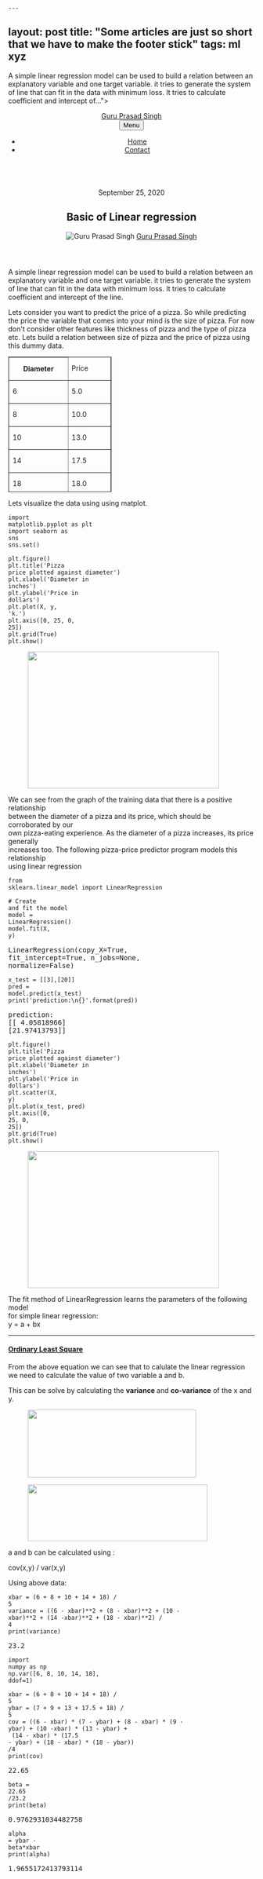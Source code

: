 	---
layout: post
title: "Some articles are just so short that we have to make the footer stick"
tags: ml xyz
---

A simple linear regression model can be used to build a relation between an explanatory variable and one target variable. it tries to generate the system of line that can fit in the data with minimum loss. It tries to calculate coefficient and intercept of&hellip;"><meta name="generator" content="Publii Open-Source CMS for Static Site"><link rel="canonical" href="https://gurugaurav.github.io/basic-of-linear-regression.html"><link rel="alternate" type="application/atom+xml" href="https://gurugaurav.github.io/feed.xml"><link rel="alternate" type="application/json" href="https://gurugaurav.github.io/feed.json"><meta property="og:title" content="Basic of Linear regression"><meta property="og:site_name" content="Guru Prasad Singh"><meta property="og:description" content="A simple linear regression model can be used to build a relation between an explanatory variable and one target variable. it tries to generate the system of line that can fit in the data with minimum loss. It tries to calculate coefficient and intercept of&hellip;"><meta property="og:url" content="https://gurugaurav.github.io/basic-of-linear-regression.html"><meta property="og:type" content="article"><style>:root{--body-font:-apple-system,BlinkMacSystemFont,"Segoe UI",Roboto,Oxygen,Ubuntu,Cantarell,"Fira Sans","Droid Sans","Helvetica Neue",Arial,sans-serif,"Apple Color Emoji","Segoe UI Emoji","Segoe UI Symbol";--heading-font:-apple-system,BlinkMacSystemFont,"Segoe UI",Roboto,Oxygen,Ubuntu,Cantarell,"Fira Sans","Droid Sans","Helvetica Neue",Arial,sans-serif,"Apple Color Emoji","Segoe UI Emoji","Segoe UI Symbol";--logo-font:-apple-system,BlinkMacSystemFont,"Segoe UI",Roboto,Oxygen,Ubuntu,Cantarell,"Fira Sans","Droid Sans","Helvetica Neue",Arial,sans-serif,"Apple Color Emoji","Segoe UI Emoji","Segoe UI Symbol";--menu-font:-apple-system,BlinkMacSystemFont,"Segoe UI",Roboto,Oxygen,Ubuntu,Cantarell,"Fira Sans","Droid Sans","Helvetica Neue",Arial,sans-serif,"Apple Color Emoji","Segoe UI Emoji","Segoe UI Symbol"}</style><link rel="stylesheet" href="https://gurugaurav.github.io/assets/css/style.css?v=f649c45e53d1fe0450f686bddcde27e4"><script type="application/ld+json">{"@context":"http://schema.org","@type":"Article","mainEntityOfPage":{"@type":"WebPage","@id":"https://gurugaurav.github.io/basic-of-linear-regression.html"},"headline":"Basic of Linear regression","datePublished":"2020-09-25T22:38","dateModified":"2020-09-25T23:33","description":"A simple linear regression model can be used to build a relation between an explanatory variable and one target variable. it tries to generate the system of line that can fit in the data with minimum loss. It tries to calculate coefficient and intercept of&hellip;","author":{"@type":"Person","name":"Guru Prasad Singh"},"publisher":{"@type":"Organization","name":"Guru Prasad Singh"}}</script></head><body><div class="site-container"><header class="top" id="js-header"><a class="logo" href="https://gurugaurav.github.io/">Guru Prasad Singh</a><nav class="navbar js-navbar"><button class="navbar__toggle js-toggle" aria-label="Menu" aria-haspopup="true" aria-expanded="false"><span class="navbar__toggle-box"><span class="navbar__toggle-inner">Menu</span></span></button><ul class="navbar__menu"><li><a href="https://gurugaurav.github.io/" title="Home" target="_self">Home</a></li><li><a href="https://gurugaurav.github.io/contact" target="_self">Contact</a></li></ul></nav></header><main><article class="post"><div class="hero"><figure class="hero__image hero__image--overlay"><img src="https://gurugaurav.github.io/media/website/shutterstock_668209624-1.jpg" srcset="https://gurugaurav.github.io/media/website/responsive/shutterstock_668209624-1-xs.jpg 300w, https://gurugaurav.github.io/media/website/responsive/shutterstock_668209624-1-sm.jpg 480w, https://gurugaurav.github.io/media/website/responsive/shutterstock_668209624-1-md.jpg 768w, https://gurugaurav.github.io/media/website/responsive/shutterstock_668209624-1-lg.jpg 1024w, https://gurugaurav.github.io/media/website/responsive/shutterstock_668209624-1-xl.jpg 1360w, https://gurugaurav.github.io/media/website/responsive/shutterstock_668209624-1-2xl.jpg 1600w" sizes="(max-width: 1600px) 100vw, 1600px" loading="eager" alt=""></figure><header class="hero__content"><div class="wrapper"><div class="post__meta"><time datetime="2020-09-25T22:38">September 25, 2020</time></div><h1>Basic of Linear regression</h1><div class="post__meta post__meta--author"><img src="https://www.gravatar.com/avatar/e3b511226c458f1fc1ab1d5107c966d6?s&#x3D;240" loading="eager" alt="Guru Prasad Singh" class="post__author-thumb"> <a href="https://gurugaurav.github.io/authors/guru-prasad/" class="feed__author invert">Guru Prasad Singh</a></div></div></header></div><div class="wrapper post__entry"><p>A simple linear regression model can be used to build a relation between an explanatory variable and one target variable.  it tries to generate the system of line that can fit in the data with minimum loss. It tries to calculate coefficient and intercept of the line.</p><p class="align-left">Lets consider you want to predict the price of a pizza. So while predicting the price the variable that comes into your mind is the size of pizza. For now don't consider other features like thickness of pizza and the type of pizza etc.  Lets build a relation between size of pizza and the price of pizza using this dummy data.</p><table class="dataframe align-center" style="color: var(--text-editor-body-color); font-family: var(--font-base); font-size: inherit; font-weight: var(--font-weight-normal); height: 276px; width: 211px;" border="1" width="321"><thead><tr style="height: 47px;"><th style="width: 122.5px; height: 47px;">Diameter</th><td style="width: 87.5px; height: 47px;">Price</td></tr></thead><tbody><tr style="height: 47px;"><td style="width: 122.5px; height: 47px;">6</td><td style="width: 87.5px; height: 47px;">5.0</td></tr><tr style="height: 47px;"><td style="width: 122.5px; height: 47px;">8</td><td style="width: 87.5px; height: 47px;">10.0</td></tr><tr style="height: 47px;"><td style="width: 122.5px; height: 47px;">10</td><td style="width: 87.5px; height: 47px;">13.0</td></tr><tr style="height: 47px;"><td style="width: 122.5px; height: 47px;">14</td><td style="width: 87.5px; height: 47px;">17.5</td></tr><tr style="height: 47px;"><td style="width: 122.5px; height: 47px;">18</td><td style="width: 87.5px; height: 47px;">18.0</td></tr></tbody></table><p>Lets visualize the data using using matplot.</p><p><code>import matplotlib.pyplot as plt</code><br><code>import seaborn as sns</code><br><code>sns.set()</code></p><p><code>plt.figure()</code><br><code>plt.title('Pizza price plotted against diameter')</code><br><code>plt.xlabel('Diameter in inches')</code><br><code>plt.ylabel('Price in dollars')</code><br><code>plt.plot(X, y, 'k.')</code><br><code>plt.axis([0, 25, 0, 25])</code><br><code>plt.grid(True)</code><br><code>plt.show()</code></p><figure class="post__image align-center"><img loading="lazy" src="https://gurugaurav.github.io/media/posts/3/download.png" sizes="(max-width: 48em) 100vw, 768px" srcset="https://gurugaurav.github.io/media/posts/3/responsive/download-xs.png 300w, https://gurugaurav.github.io/media/posts/3/responsive/download-sm.png 480w, https://gurugaurav.github.io/media/posts/3/responsive/download-md.png 768w, https://gurugaurav.github.io/media/posts/3/responsive/download-lg.png 1024w, https://gurugaurav.github.io/media/posts/3/responsive/download-xl.png 1360w, https://gurugaurav.github.io/media/posts/3/responsive/download-2xl.png 1600w" alt="" width="391" height="279"></figure><p>We can see from the graph of the training data that there is a positive relationship<br>between the diameter of a pizza and its price, which should be corroborated by our<br>own pizza-eating experience. As the diameter of a pizza increases, its price generally<br>increases too. The following pizza-price predictor program models this relationship<br>using linear regression</p><p><code>from sklearn.linear_model import LinearRegression</code></p><p><code># Create and fit the model</code><br><code>model = LinearRegression()</code><br><code>model.fit(X, y)</code></p><div class="cell code_cell rendered selected" tabindex="2"><div class="output_wrapper"><div class="output"><div class="output_area"><div class="output_subarea output_text output_result"><pre>LinearRegression(copy_X=True, fit_intercept=True, n_jobs=None, normalize=False)</pre></div></div></div></div></div><p> </p><p><code>x_test = [[3],[20]]</code><br><code>pred = model.predict(x_test)</code><br><code>print('prediction:\n{}'.format(pred))</code></p><pre>prediction:
[[ 4.05818966]
 [21.97413793]]</pre><p><code>plt.figure()</code><br><code>plt.title('Pizza price plotted against diameter')</code><br><code>plt.xlabel('Diameter in inches')</code><br><code>plt.ylabel('Price in dollars')</code><br><code>plt.scatter(X, y)</code><br><code>plt.plot(x_test, pred)</code><br><code>plt.axis([0, 25, 0, 25])</code><br><code>plt.grid(True)</code><br><code>plt.show()</code></p><p> </p><figure class="post__image"><img loading="lazy" src="https://gurugaurav.github.io/media/posts/3/download-3.png" sizes="(max-width: 48em) 100vw, 768px" srcset="https://gurugaurav.github.io/media/posts/3/responsive/download-3-xs.png 300w, https://gurugaurav.github.io/media/posts/3/responsive/download-3-sm.png 480w, https://gurugaurav.github.io/media/posts/3/responsive/download-3-md.png 768w, https://gurugaurav.github.io/media/posts/3/responsive/download-3-lg.png 1024w, https://gurugaurav.github.io/media/posts/3/responsive/download-3-xl.png 1360w, https://gurugaurav.github.io/media/posts/3/responsive/download-3-2xl.png 1600w" alt="" width="391" height="279"></figure><p>The fit method of LinearRegression learns the parameters of the following model<br>for simple linear regression:<br>                                                        y = a + bx</p><hr><h4> </h4><h4><span style="text-decoration: underline;"><strong>Ordinary Least Square</strong></span></h4><p>From the above equation we can see that to calulate the linear regression we need to calculate the value of two variable a and b.</p><p>This can be solve by calculating the <strong>variance </strong>and <strong>co-variance</strong> of the x and y.</p><figure class="post__image"><img loading="lazy" src="https://gurugaurav.github.io/media/posts/3/var.png" sizes="(max-width: 48em) 100vw, 768px" srcset="https://gurugaurav.github.io/media/posts/3/responsive/var-xs.png 300w, https://gurugaurav.github.io/media/posts/3/responsive/var-sm.png 480w, https://gurugaurav.github.io/media/posts/3/responsive/var-md.png 768w, https://gurugaurav.github.io/media/posts/3/responsive/var-lg.png 1024w, https://gurugaurav.github.io/media/posts/3/responsive/var-xl.png 1360w, https://gurugaurav.github.io/media/posts/3/responsive/var-2xl.png 1600w" alt="" width="344" height="138"></figure><figure class="post__image"><img loading="lazy" src="https://gurugaurav.github.io/media/posts/3/cov-2.png" sizes="(max-width: 48em) 100vw, 768px" srcset="https://gurugaurav.github.io/media/posts/3/responsive/cov-2-xs.png 300w, https://gurugaurav.github.io/media/posts/3/responsive/cov-2-sm.png 480w, https://gurugaurav.github.io/media/posts/3/responsive/cov-2-md.png 768w, https://gurugaurav.github.io/media/posts/3/responsive/cov-2-lg.png 1024w, https://gurugaurav.github.io/media/posts/3/responsive/cov-2-xl.png 1360w, https://gurugaurav.github.io/media/posts/3/responsive/cov-2-2xl.png 1600w" alt="" width="367" height="116"></figure><p>a and b can be calculated using :</p><p>cov(x,y) / var(x,y)</p><p> </p><p>Using above data:</p><p><code>xbar = (6 + 8 + 10 + 14 + 18) / 5</code><br><code>variance = ((6 - xbar)**2 + (8 - xbar)**2 + (10 - xbar)**2 + (14 -xbar)**2 + (18 - xbar)**2) / 4</code><br><code>print(variance)</code></p><pre>23.2</pre><p><code>import numpy as np</code><br><code>np.var([6, 8, 10, 14, 18], ddof=1)</code></p><p><code>xbar = (6 + 8 + 10 + 14 + 18) / 5</code><br><code>ybar = (7 + 9 + 13 + 17.5 + 18) / 5</code><br><code>cov = ((6 - xbar) * (7 - ybar) + (8 - xbar) * (9 - ybar) + (10 -xbar) * (13 - ybar) +</code><br><code>       (14 - xbar) * (17.5 - ybar) + (18 - xbar) * (18 - ybar)) /4</code><br><code>print(cov)</code></p><pre>22.65</pre><p><code>beta = 22.65 /23.2</code><br><code>print(beta)</code></p><pre>0.9762931034482758</pre><p><code>alpha = ybar - beta*xbar</code><br><code>print(alpha)</code></p><pre>1.9655172413793114</pre></div>